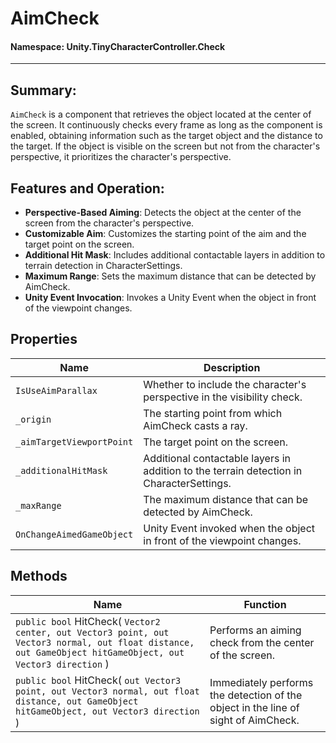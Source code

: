 ﻿# AimCheck

#### **Namespace**: Unity.TinyCharacterController.Check
---

## Summary:
`AimCheck` is a component that retrieves the object located at the center of the screen. It continuously checks every frame as long as the component is enabled, obtaining information such as the target object and the distance to the target. If the object is visible on the screen but not from the character's perspective, it prioritizes the character's perspective.

## Features and Operation:
- **Perspective-Based Aiming**: Detects the object at the center of the screen from the character's perspective.
- **Customizable Aim**: Customizes the starting point of the aim and the target point on the screen.
- **Additional Hit Mask**: Includes additional contactable layers in addition to terrain detection in CharacterSettings.
- **Maximum Range**: Sets the maximum distance that can be detected by AimCheck.
- **Unity Event Invocation**: Invokes a Unity Event when the object in front of the viewpoint changes.

## Properties
| Name | Description |
|------------------|------|
| `IsUseAimParallax` | Whether to include the character's perspective in the visibility check. |
| `_origin` | The starting point from which AimCheck casts a ray. |
| `_aimTargetViewportPoint` | The target point on the screen. |
| `_additionalHitMask` | Additional contactable layers in addition to the terrain detection in CharacterSettings. |
| `_maxRange` | The maximum distance that can be detected by AimCheck. |
| `OnChangeAimedGameObject` | Unity Event invoked when the object in front of the viewpoint changes. |

## Methods
| Name | Function |
|------------------|------|
| ``public bool`` HitCheck( ``Vector2 center, out Vector3 point, out Vector3 normal, out float distance, out GameObject hitGameObject, out Vector3 direction`` ) | Performs an aiming check from the center of the screen. |
| ``public bool`` HitCheck( ``out Vector3 point, out Vector3 normal, out float distance, out GameObject hitGameObject, out Vector3 direction`` ) | Immediately performs the detection of the object in the line of sight of AimCheck. |

